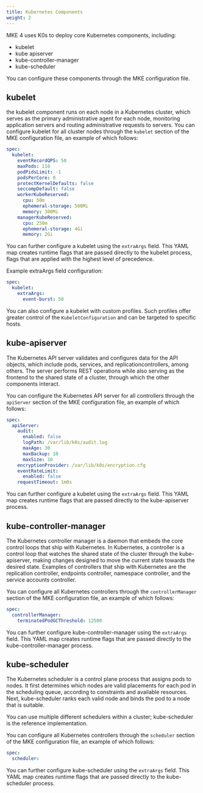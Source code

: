 ```yaml
---
title: Kubernetes Components
weight: 2
---
```


MKE 4 uses K0s to deploy core Kubernetes components, including:

- kubelet
- kube apiserver
- kube-controller-manager
- kube-scheduler

You can configure these components through the MKE configuration file.

## kubelet

the kubelet component runs on each node in a Kubernetes cluster, which serves as the primary administrative agent for each node, monitoring application servers and routing administrative requests to servers. You can configure kubelet for all cluster nodes through the `kubelet` section of the MKE configuration file, an example of which follows:

```yaml
spec:
  kubelet:
    eventRecordQPS: 50
    maxPods: 110
    podPidsLimit: -1
    podsPerCore: 0
    protectKernelDefaults: false
    seccompDefault: false
    workerKubeReserved:
      cpu: 50m
      ephemeral-storage: 500Mi
      memory: 300Mi
    managerKubeReserved:
      cpu: 250m
      ephemeral-storage: 4Gi
      memory: 2Gi
```

You can further configure a kubelet using the `extraArgs` field. This YAML map creates runtime flags that are passed directly to the kubelet process, flags that are applied with the highest level of precedence.

Example extraArgs field configuration:

```yaml
spec:
  kubelet:
    extraArgs:
      event-burst: 50
```

You can also configure a kubelet with custom profiles. Such profiles offer greater control of the `KubeletConfiguration` and can be targeted to specific hosts.

## kube-apiserver

The Kubernetes API server validates and configures data for the API objects, which include pods, services, and replicationcontrollers, among others. The server performs REST operations while also serving as the frontend to the shared state of a cluster, through which the other components interact.

You can configure the Kubernetes API server for all controllers through the `apiServer` section of the MKE configuration file, an example of which follows:

```yaml
spec:
  apiServer:
    audit:
      enabled: false
      logPath: /var/lib/k0s/audit.log
      maxAge: 30
      maxBackup: 10
      maxSize: 10
    encryptionProvider: /var/lib/k0s/encryption.cfg
    eventRateLimit:
      enabled: false
    requestTimeout: 1m0s
```

You can further configure a kubelet using the `extraArgs` field. This YAML map creates runtime flags that are passed directly to the kube-apiserver process.

## kube-controller-manager

The Kubernetes controller manager is a daemon that embeds the core control loops that ship with Kubernetes. In Kubernetes, a controller is a control loop that watches the shared state of the cluster through the kube-apiserver, making changes designed to move the current state towards the desired state. Examples of controllers that ship with Kubernetes are the replication controller, endpoints controller, namespace controller, and the service accounts controller.

You can configure all Kubernetes controllers through the `controllerManager` section of the MKE configuration file, an example of which follows:

```yaml
spec:
  controllerManager:
    terminatedPodGCThreshold: 12500
```

You can further configure kube-controller-manager using the `extraArgs` field. This YAML map creates runtime flags that are passed directly to the kube-controller-manager process.

## kube-scheduler

The Kubernetes scheduler is a control plane process that assigns pods to nodes. It first determines which nodes are valid placements for each pod in the scheduling queue, according to constraints and available resources. Next, kube-scheduler ranks each valid node and binds the pod to a node that is suitable.

You can use multiple different schedulers within a cluster; kube-scheduler is the reference implementation.

You can configure all Kubernetes controllers through the `scheduler` section of the MKE configuration file, an example of which follows:

```yaml
spec:
  scheduler:
```

You can further configure kube-scheduler using the `extraArgs` field. This YAML map creates runtime flags that are passed directly to the kube-scheduler process.
